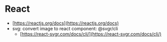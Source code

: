 # React

* [https://reactjs.org/docs](https://reactjs.org/docs)
* svg: convert image to react component: @svgr/cli
  * [https://react-svgr.com/docs/cli/](https://react-svgr.com/docs/cli/)
